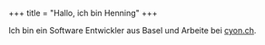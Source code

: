 +++
title = "Hallo, ich bin Henning"
+++

Ich bin ein Software Entwickler aus Basel und Arbeite bei [cyon.ch](https://cyon.ch).
